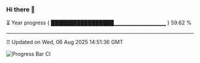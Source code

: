 ### Hi there 👋

⏳ Year progress { █████████████████▁▁▁▁▁▁▁▁▁▁▁▁▁ } 59.62 %

---

⏰ Updated on Wed, 06 Aug 2025 14:51:36 GMT

![Progress Bar CI](https://github.com/IshwaranRudhara/GIT-ACTION/workflows/Progress%20Bar%20CI/badge.svg)

